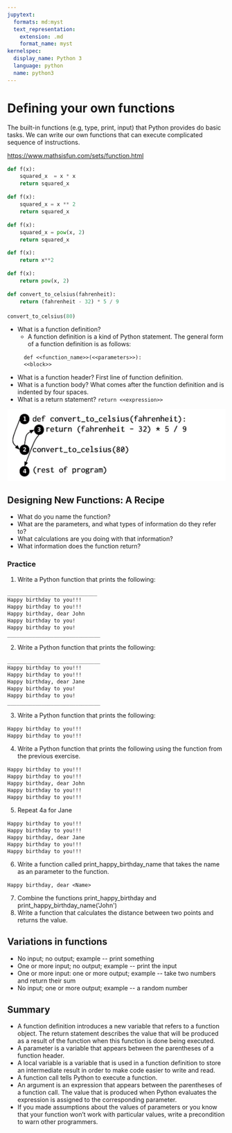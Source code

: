 ```yaml
---
jupytext:
  formats: md:myst
  text_representation:
    extension: .md
    format_name: myst
kernelspec:
  display_name: Python 3
  language: python
  name: python3
---
```


# Defining your own functions
The built-in functions (e.g, type, print, input) that Python provides do basic tasks. We can write our own functions that can execute complicated sequence of instructions. 

https://www.mathsisfun.com/sets/function.html

```python
def f(x):
    squared_x  = x * x
    return squared_x
```

```python
def f(x):
    squared_x = x ** 2
    return squared_x
```

```python
def f(x):
    squared_x = pow(x, 2)
    return squared_x
```

```python
def f(x):
    return x**2
```

```python
def f(x):
    return pow(x, 2)
```


```python
def convert_to_celsius(fahrenheit):
    return (fahrenheit - 32) * 5 / 9

convert_to_celsius(80)
```

- What is a function definition?
  - A function definition is a kind of Python statement. The general form of a function definition is as follows:
  ```
    def <<function_name>>(<<parameters>>):
    <<block>>
  ```
- What is a function header? First line of function definition.
- What is a function body? What comes after the function definition and is indented by four spaces. 
- What is a return statement? ``return <<expression>>``


![def_call](./def_call.png)


## Designing New Functions: A Recipe
- What do you name the function?
- What are the parameters, and what types of information do they refer to?
- What calculations are you doing with that information?
- What information does the function return?

### Practice
1. Write a Python function that prints the following:
```
_____________________________
Happy birthday to you!!!
Happy birthday to you!!!
Happy birthday, dear John
Happy birthday to you!
Happy birthday to you!
______________________________
```
2. Write a Python function that prints the following:
```
______________________________
Happy birthday to you!!!
Happy birthday to you!!!
Happy birthday, dear Jane
Happy birthday to you!
Happy birthday to you!
______________________________
```
3.  Write a Python function that prints the following: 
```
Happy birthday to you!!!
Happy birthday to you!!!
```
4.  Write a Python function that prints the following using the function from the previous exercise. 
```
Happy birthday to you!!!
Happy birthday to you!!!
Happy birthday, dear John
Happy birthday to you!!!
Happy birthday to you!!!
```
5.  Repeat 4a for Jane
```
Happy birthday to you!!!
Happy birthday to you!!!
Happy birthday, dear Jane
Happy birthday to you!!!
Happy birthday to you!!!
```
6.  Write a function called print_happy_birthday_name that takes the name as an parameter to the function. 
```
Happy birthday, dear <Name>
```
7.  Combine the functions print_happy_birthday and print_happy_birthday_name('John')
8.  Write a function that calculates the distance between two points and returns the value.

## Variations in functions
- No input; no output; example -- print something
- One or more input; no output; example -- print the input
- One or more input: one or more output; example -- take two numbers and return their sum
- No input; one or more output; example -- a random number

## Summary
- A function definition introduces a new variable that refers to a function object. The return statement describes the value that will be produced as a result of the function when this function is done being executed.
- A parameter is a variable that appears between the parentheses of a function header.
- A local variable is a variable that is used in a function definition to store an intermediate result in order to make code easier to write and read.
- A function call tells Python to execute a function.
- An argument is an expression that appears between the parentheses of a function call. The value that is produced when Python evaluates the expression is assigned to the corresponding parameter.
- If you made assumptions about the values of parameters or you know that your function won’t work with particular values, write a precondition to warn other programmers. 